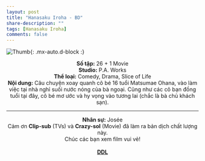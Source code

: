 ```yaml
---
layout: post
title: "Hanasaku Iroha - BD"
share-description: ""
tags: [Hanasaku Iroha]
comments: false
---
```


![Thumb](https://tpn-team.github.io/assets/img/hanasaku_iroha_thumb.jpg){: .mx-auto.d-block :}
<center>
<b>Số tập:</b> 26 + 1 Movie  <br>
<b>Studio:</b> P.A. Works <br>
<b>Thể loại:</b> Comedy, Drama, Slice of Life <br>
<b>Nội dung:</b> Câu chuyện xoay quanh cô bé 16 tuổi Matsumae Ohana, vào làm việc tại nhà nghỉ suối nước nóng của bà ngoại. Cũng như các cô bạn đồng tuổi tại đây, cô bé mơ ước và hy vọng vào tương lai (chắc là bà chủ khách sạn). <br>

<hr>

<b>Nhân sự:</b> Josée <br>
Cảm ơn <b>Clip-sub</b> (TVs) và <b>Crazy-sol</b> (Movie) đã làm ra bản dịch chất lượng này. <br>
Chúc các bạn xem film vui vẻ!<br><br>
<b><a href="https://github.com/TPN-Team/TPN-Team-DDL/blob/master/Hanasaku%20Iroha.md">DDL</a></b> <br>
</center>
<!-- excerpt-end -->
